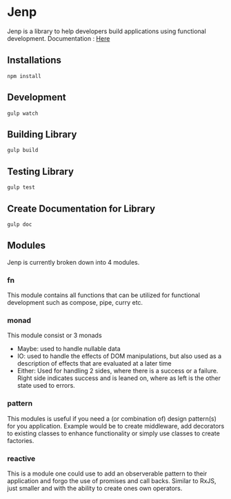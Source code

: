 # Jenp

Jenp is a library to help developers build applications using functional development.
Documentation : [Here](https://subant05.github.io/jenp/)

## Installations

```node
npm install
```
## Development

```node
gulp watch 
```
## Building Library

```node
gulp build
```

## Testing Library

```node
gulp test
```

## Create Documentation for Library

```node
gulp doc
```

## Modules

Jenp is currently broken down into 4 modules.

### fn

This module contains all functions that can be utilized for functional development such as compose, pipe, curry etc.

### monad

This module consist or 3 monads

- Maybe: used to handle nullable data
- IO: used to handle the effects of DOM manipulations, but also used as a description of effects that are evaluated at a later time
- Either: Used for handling 2 sides, where there is a success or a failure. Right side indicates success and is leaned on, where as left is the other state used to errors.

### pattern

This modules is useful if you need a (or combination of) design pattern(s) for you application. Example would be to create middleware, add decorators to existing classes to enhance functionality or simply use classes to create factories.

### reactive

This is a module one could use to add an observerable pattern to their application and forgo the use of promises and call backs. Similar to RxJS, just smaller and with the ability to create ones own operators.
